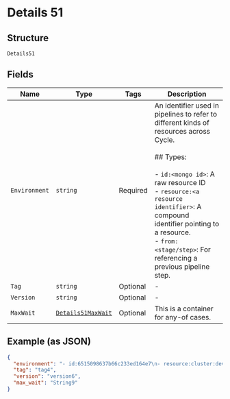 
# Details 51

## Structure

`Details51`

## Fields

| Name | Type | Tags | Description |
|  --- | --- | --- | --- |
| `Environment` | `string` | Required | An identifier used in pipelines to refer to different kinds of resources across Cycle.<br><br>## Types:<br><br>- `id:<mongo id>`: A raw resource ID<br>- `resource:<a resource identifier>`: A compound identifier pointing to a resource.<br>- `from:<stage/step>`: For referencing a previous pipeline step. |
| `Tag` | `string` | Optional | - |
| `Version` | `string` | Optional | - |
| `MaxWait` | [`Details51MaxWait`](../../doc/models/containers/details-51-max-wait.md) | Optional | This is a container for any-of cases. |

## Example (as JSON)

```json
{
  "environment": "- id:6515098637b66c233ed164e7\n- resource:cluster:dev,env:demo,container:api\n- from:/image-create\n",
  "tag": "tag4",
  "version": "version6",
  "max_wait": "String9"
}
```

